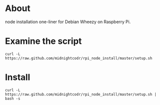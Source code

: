 # About
node installation one-liner for Debian Wheezy on Raspberry Pi.

# Examine the script
	curl -L https://raw.github.com/midnightcodr/rpi_node_install/master/setup.sh

# Install
	curl -L https://raw.github.com/midnightcodr/rpi_node_install/master/setup.sh | bash -s
